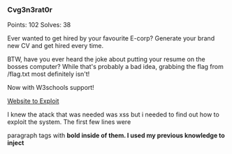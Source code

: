 ### Cvg3n3rat0r

Points: 102
Solves: 38

Ever wanted to get hired by your favourite E-corp? Generate your brand new CV and get hired every time.

BTW, have you ever heard the joke about putting your resume on the bosses computer? While that's probably a bad idea, grabbing the flag from /flag.txt
most definitely isn't!

Now with W3schools support!

[Website to Exploit](http://cvgenerator.zajebistyc.tf)

I knew the atack that was needed was xss but i needed to find out how to exploit the system. The first few lines were <p> paragraph tags with <b> bold inside of them. I used my previous knowledge to inject <script> tags. I realized that document.location.href was needed so i added that. I was then given the /tmp directory it was located in.

```
<script>document.write(document.location.href)</script>
```
  
  I found a medium article by r3d-buck3t to exfil xss
  
[Medium](https://medium.com/r3d-buck3t/xss-to-exfiltrate-data-from-pdfs-f5bbb35eaba7)
  
  after slowly looking around the page i noticed one i thought would work.
  
```  
<script>x=new XMLHttpRequest;x.onload=function(){document.write(this.responseText)};x.open("GET","file:///home/reader/.ssh/id_rsa");x.send();</script>
```  
  
  I switched the file path to what i needed which was "file:///flag.txt"
  
  After 20 attempts I finally achieved my answer.

